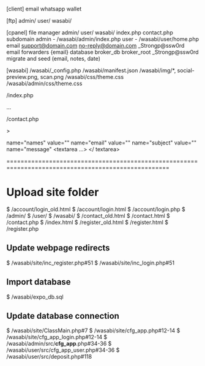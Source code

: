 [client]
email
whatsapp
wallet

[ftp]
  admin/
  user/
  wasabi/

[cpanel]
file manager
  admin/
  user/
  wasabi/
  index.php
  contact.php
subdomain
  admin - /wasabi/admin/index.php 
  user - /wasabi/user/home.php
email
  support@domain.com
  no-reply@domain.com
  _Strongp@ssw0rd
email forwarders
  {email}
database
  broker_db
  broker_root
  _Strongp@ssw0rd
  migrate and seed (email, notes, date)

[wasabi]
/wasabi/_config.php
/wasabi/manifest.json
/wasabi/img/*, social-preview.png, scan.png
/wasabi/css/theme.css
/wasabi/admin/css/theme.css

/index.php 
  <?php require_once 'wasabi/src/inc_top_main.php';?>

  <head> ... <?php ctx_pwa(); ?> </head>

/contact.php
  <?php require_once 'wasabi/src/inc_top_main.php';?>

  <form <?php echo $ctx_form_attrib; ?>>
  <?php ctx_err($error, $errno);?>

  name="names" value="<?php echo $_POST['names']; ?>"
  name="email" value="<?php echo $_POST['email']; ?>"
  name="subject" value="<?php echo $_POST['subject']; ?>"
  name="message" <textarea ...> <?php echo $_POST['message']; ?> </ textarea>

====================================================================================================

# Upload site folder
$ /account/login_old.html
$ /account/login.html
$ /account/login.php 
$ /admin/
$ /user/
$ /wasabi/
$ /contact_old.html
$ /contact.html
$ /contact.php
$ /index.html
$ /register_old.html
$ /register.html
$ /register.php

## Update webpage redirects
$ /wasabi/site/inc_register.php#51
$ /wasabi/site/inc_login.php#51

## Import database
$ /wasabi/expo_db.sql

## Update database connection
$ /wasabi/site/ClassMain.php#7
$ /wasabi/site/cfg_app.php#12-14
$ /wasabi/site/cfg_app_login.php#12-14
$ /wasabi/admin/src/__cfg_app__.php#34-36
$ /wasabi/user/src/cfg_app_user.php#34-36
$ /wasabi/user/src/deposit.php#118